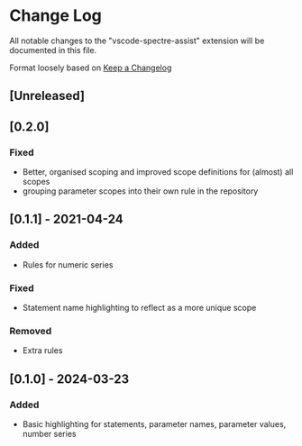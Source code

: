 # Change Log

All notable changes to the "vscode-spectre-assist" extension will be documented in this file.

Format loosely based on [Keep a Changelog](http://keepachangelog.com/)

## [Unreleased]

## [0.2.0]

### Fixed

- Better, organised scoping and improved scope definitions for (almost) all scopes
- grouping parameter scopes into their own rule in the repository

## [0.1.1] - 2021-04-24

### Added

- Rules for numeric series

### Fixed

- Statement name highlighting to reflect as a more unique scope

### Removed

- Extra rules

## [0.1.0] - 2024-03-23

### Added

- Basic highlighting for statements, parameter names, parameter values, number series

